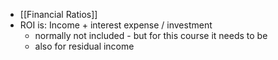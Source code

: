 - [[Financial Ratios]]
- ROI is: Income + interest expense / investment
	- normally not included - but for this course it needs to be
	- also for residual income
